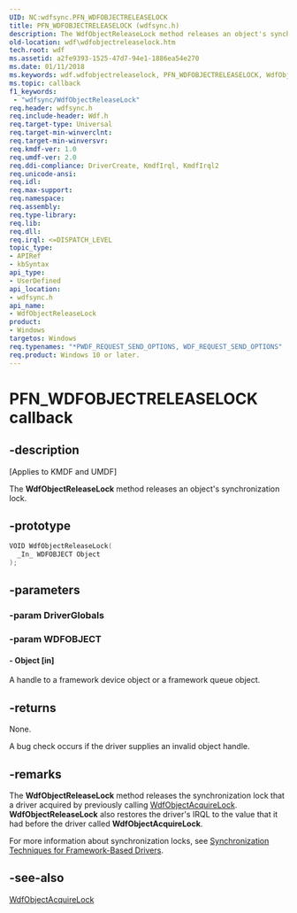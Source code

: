 ```yaml
---
UID: NC:wdfsync.PFN_WDFOBJECTRELEASELOCK
title: PFN_WDFOBJECTRELEASELOCK (wdfsync.h)
description: The WdfObjectReleaseLock method releases an object's synchronization lock.
old-location: wdf\wdfobjectreleaselock.htm
tech.root: wdf
ms.assetid: a2fe9393-1525-47d7-94e1-1886ea54e270
ms.date: 01/11/2018
ms.keywords: wdf.wdfobjectreleaselock, PFN_WDFOBJECTRELEASELOCK, WdfObjectReleaseLock callback function, WdfObjectReleaseLock, wdfsync/WdfObjectReleaseLock, DFSynchroRef_14ab9c69-1eb8-4a83-b1fb-cb8db7a67d06.xml, kmdf.wdfobjectreleaselock
ms.topic: callback
f1_keywords:
 - "wdfsync/WdfObjectReleaseLock"
req.header: wdfsync.h
req.include-header: Wdf.h
req.target-type: Universal
req.target-min-winverclnt:
req.target-min-winversvr:
req.kmdf-ver: 1.0
req.umdf-ver: 2.0
req.ddi-compliance: DriverCreate, KmdfIrql, KmdfIrql2
req.unicode-ansi:
req.idl:
req.max-support:
req.namespace:
req.assembly:
req.type-library:
req.lib:
req.dll:
req.irql: <=DISPATCH_LEVEL
topic_type:
- APIRef
- kbSyntax
api_type:
- UserDefined
api_location:
- wdfsync.h
api_name:
- WdfObjectReleaseLock
product:
- Windows
targetos: Windows
req.typenames: "*PWDF_REQUEST_SEND_OPTIONS, WDF_REQUEST_SEND_OPTIONS"
req.product: Windows 10 or later.
---
```


# PFN_WDFOBJECTRELEASELOCK callback


## -description


<p class="CCE_Message">[Applies to KMDF and UMDF]</p>

The <b>WdfObjectReleaseLock</b> method releases an object's synchronization lock.


## -prototype


```cpp
VOID WdfObjectReleaseLock(
  _In_ WDFOBJECT Object
);
```


## -parameters




### -param DriverGlobals



### -param WDFOBJECT






#### - Object [in]

A handle to a framework device object or a framework queue object.


## -returns


None.

A bug check occurs if the driver supplies an invalid object handle.





## -remarks


The <b>WdfObjectReleaseLock</b> method releases the synchronization lock that a driver acquired by previously calling <a href="https://msdn.microsoft.com/library/windows/hardware/ff548721">WdfObjectAcquireLock</a>. <b>WdfObjectReleaseLock</b> also restores the driver's IRQL to the value that it had before the driver called <b>WdfObjectAcquireLock</b>.

For more information about synchronization locks, see <a href="https://docs.microsoft.com/windows-hardware/drivers/wdf/synchronization-techniques-for-wdf-drivers">Synchronization Techniques for Framework-Based Drivers</a>.



## -see-also

<a href="https://msdn.microsoft.com/library/windows/hardware/ff548721">WdfObjectAcquireLock</a>

 

 



